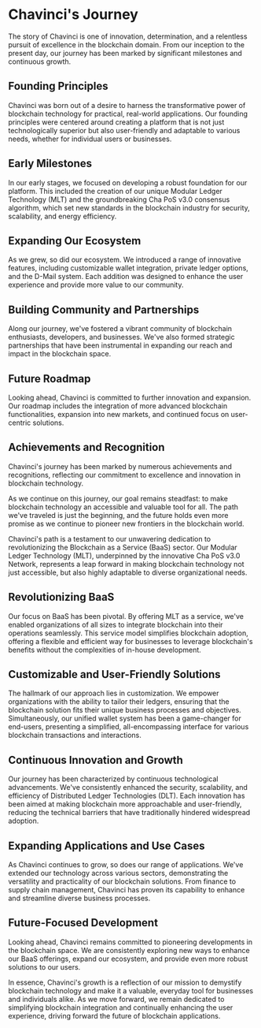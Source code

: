 # Chavinci's Journey

The story of Chavinci is one of innovation, determination, and a relentless pursuit of excellence in the blockchain domain. From our inception to the present day, our journey has been marked by significant milestones and continuous growth.

## Founding Principles
Chavinci was born out of a desire to harness the transformative power of blockchain technology for practical, real-world applications. Our founding principles were centered around creating a platform that is not just technologically superior but also user-friendly and adaptable to various needs, whether for individual users or businesses.

## Early Milestones
In our early stages, we focused on developing a robust foundation for our platform. This included the creation of our unique Modular Ledger Technology (MLT) and the groundbreaking Cha PoS v3.0 consensus algorithm, which set new standards in the blockchain industry for security, scalability, and energy efficiency.

## Expanding Our Ecosystem
As we grew, so did our ecosystem. We introduced a range of innovative features, including customizable wallet integration, private ledger options, and the D-Mail system. Each addition was designed to enhance the user experience and provide more value to our community.

## Building Community and Partnerships
Along our journey, we've fostered a vibrant community of blockchain enthusiasts, developers, and businesses. We've also formed strategic partnerships that have been instrumental in expanding our reach and impact in the blockchain space.

## Future Roadmap
Looking ahead, Chavinci is committed to further innovation and expansion. Our roadmap includes the integration of more advanced blockchain functionalities, expansion into new markets, and continued focus on user-centric solutions.

## Achievements and Recognition
Chavinci's journey has been marked by numerous achievements and recognitions, reflecting our commitment to excellence and innovation in blockchain technology.

As we continue on this journey, our goal remains steadfast: to make blockchain technology an accessible and valuable tool for all. The path we've traveled is just the beginning, and the future holds even more promise as we continue to pioneer new frontiers in the blockchain world.

Chavinci's path is a testament to our unwavering dedication to revolutionizing the Blockchain as a Service (BaaS) sector. Our Modular Ledger Technology (MLT), underpinned by the innovative Cha PoS v3.0 Network, represents a leap forward in making blockchain technology not just accessible, but also highly adaptable to diverse organizational needs.

## Revolutionizing BaaS
Our focus on BaaS has been pivotal. By offering MLT as a service, we've enabled organizations of all sizes to integrate blockchain into their operations seamlessly. This service model simplifies blockchain adoption, offering a flexible and efficient way for businesses to leverage blockchain's benefits without the complexities of in-house development.

## Customizable and User-Friendly Solutions
The hallmark of our approach lies in customization. We empower organizations with the ability to tailor their ledgers, ensuring that the blockchain solution fits their unique business processes and objectives. Simultaneously, our unified wallet system has been a game-changer for end-users, presenting a simplified, all-encompassing interface for various blockchain transactions and interactions.

## Continuous Innovation and Growth
Our journey has been characterized by continuous technological advancements. We've consistently enhanced the security, scalability, and efficiency of Distributed Ledger Technologies (DLT). Each innovation has been aimed at making blockchain more approachable and user-friendly, reducing the technical barriers that have traditionally hindered widespread adoption.

## Expanding Applications and Use Cases
As Chavinci continues to grow, so does our range of applications. We've extended our technology across various sectors, demonstrating the versatility and practicality of our blockchain solutions. From finance to supply chain management, Chavinci has proven its capability to enhance and streamline diverse business processes.

## Future-Focused Development
Looking ahead, Chavinci remains committed to pioneering developments in the blockchain space. We are consistently exploring new ways to enhance our BaaS offerings, expand our ecosystem, and provide even more robust solutions to our users.

In essence, Chavinci's growth is a reflection of our mission to demystify blockchain technology and make it a valuable, everyday tool for businesses and individuals alike. As we move forward, we remain dedicated to simplifying blockchain integration and continually enhancing the user experience, driving forward the future of blockchain applications.
